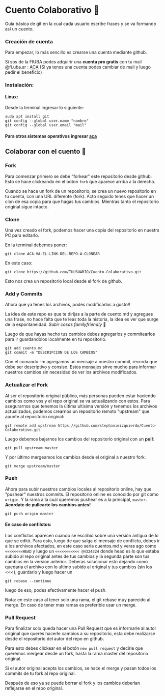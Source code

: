 # Cuento Colaborativo :book:

Guía básica de git en la cual cada usuario escribe frases y se va formando así un cuento.

### Creación de cuenta

Para empezar, lo más sencillo es crearse una cuenta mediante github.

Si sos de la FIUBA podes adquirir una **cuenta pro gratis** con tu mail  @fi.uba.ar : [ACA](https://education.github.com/pack) (Si ya tenes una cuenta podes cambiar de mail y luego pedir el beneficio)


### Instalación:
#### Linux:
Desde la terminal ingresar lo siguiente:

```console
sudo apt install git
git config --global user.name "nombre"
git config --global user.email "mail"
```

#### Para otros sistemas operativos ingresar [aca](https://git-scm.com/book/en/v2/Getting-Started-Installing-Git)

## Colaborar con el cuento :pencil:

### Fork

Para comenzar primero se debe "forkear" este repositorio desde github. Esto se hace clickeando en el boton `fork` que aparece arriba a la derecha.

Cuando se hace un fork de un repositorio, se crea un nuevo repositorio en tu cuenta, con una URL diferente (fork). Acto seguido tenes que hacer un clon de esa copia para que hagas tus cambios. Mientras tanto el repositorio original sigue intacto.

### Clone

Una vez creado el fork, podemos hacer una copia del repositorio en nuestra PC para editarlo.

En la terminal debemos poner:

```console
git clone ACA-VA-EL-LINK-DEL-REPO-A-CLONEAR
```
En este caso:

```console
git clone https://github.com/TUUSUARIO/Cuento-Colaborativo.git
```
Esto nos crea un repositorio local desde el fork de github.


### Add y Commits

Ahora que ya tenes los archivos, podes modificarlos a gusto!!

La idea de este repo es que te dirijas a la parte de cuento.md y agregues una frase, no hace falta que te leas toda la historia, la idea es ver que surge de la espontaneidad. _Subir cosas familyfriendly_ :eyes:

Luego de que hayas hecho tus cambios debes agregarlos y commitearlos para ir guardandolos localmente en tu repositorio.

```console
git add cuento.md
git commit -m "DESCRIPCION DE LOS CAMBIOS"
```

Con el comando -m agregamos un mensaje a nuestro commit, recorda que debe ser descriptivo y consiso. Estos mensajes sirve mucho para informar nuestros cambios sin necesidad de ver los archivos modificados.

### Actualizar el Fork

Al ser el repositorio original público, más personas pueden estar haciendo cambios como vos y el repo original se va actualizando con estos. Para asegurarnos que tenemos la última ultisima versión y tenemos los archivos actualizados, podemos crearnos un repositorio remoto "upstream" que apunte al repositorio original:

```console
git remote add upstream https://github.com/stephanieizquierdo/Cuento-Colaborativo.git
```
Luego debemos bajarnos los cambios del repositorio original con un **pull**:

```console
git pull upstream master
```

Y por último mergeamos los cambios desde el original a nuestro fork.

```console
git merge upstream/master
```

### Push

Ahora para subir nuestros cambios locales al repositorio online, hay que "pushear" nuestros commits. El repositorio online es conocido por git como `origin`. Y la rama a la cual queremos pushear es a la principal, `master`. **Acordate de pullearte los cambios antes!**

```console
git push origin master
```

#### En caso de confilctos:
Los conflictos aparecen cuando se escribió sobre una versión antigua de lo que se editó. Para esto, luego de que salga el mensaje de conflicto, debes ir a los archivos afectados, en este caso seria cuentos.md y veras ago como `<<<<<<<<HEAD` y luego un  `<<<<<<<<<<< @4324324` donde head es lo que estaba subido al repo original antes de tus cambios y la segunda parte son tus cambios en la version anterior. Deberas solucionar esto dejando como quedaria el archivo con lo ultimo subido al original y tus cambios (sin los <<<), guardarlo y luego hacer un 

```console
git rebase --continue
```
luego de eso, podes efectivamente hacer el push.

Nota: en este caso al tener solo una rama, el git rebase muy parecido al merge. En caso de tener mas ramas es preferible usar un merge.

### Pull Request

Para finalizar solo queda hacer una Pull Request que es informarle al autor original que querés hacerle cambios a su repositorio, esta debe realizarse desde el repositorio del autor del repo en github.

Para esto debes clickear en el botón `new pull request` y decirle que queremos mergear desde un fork, hasta la rama master del repositorio original.

Si el autor original acepta los cambios, se hace el merge y pasan todos los commits de tu fork al repo original.

Después de eso ya se puede borrar el fork y los cambios deberían reflejarse en el repo original.
